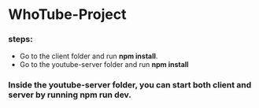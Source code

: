 # WhoTube-Project

### steps:

- Go to the client folder and run **npm install**.
- Go to the youtube-server folder and run **npm install**

### Inside the youtube-server folder, you can start both client and server by running **npm run dev**.
